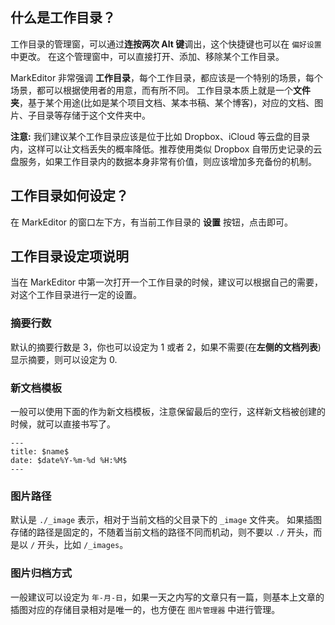 ## 什么是工作目录？
工作目录的管理窗，可以通过**连按两次 Alt 键**调出，这个快捷键也可以在 `偏好设置` 中更改。
在这个管理窗中，可以直接打开、添加、移除某个工作目录。

MarkEditor 非常强调 **工作目录**，每个工作目录，都应该是一个特别的场景，每个场景，都可以根据使用者的用意，而有所不同。
工作目录本质上就是一个**文件夹**，基于某个用途(比如是某个项目文档、某本书稿、某个博客)，对应的文档、图片、子目录等存储于这个文件夹中。

**注意:** 我们建议某个工作目录应该是位于比如 Dropbox、iCloud 等云盘的目录内，这样可以让文档丢失的概率降低。推荐使用类似 Dropbox 自带历史记录的云盘服务，如果工作目录内的数据本身非常有价值，则应该增加多充备份的机制。


## 工作目录如何设定？
在 MarkEditor 的窗口左下方，有当前工作目录的 **设置** 按钮，点击即可。


## 工作目录设定项说明
当在 MarkEditor 中第一次打开一个工作目录的时候，建议可以根据自己的需要，对这个工作目录进行一定的设置。

### 摘要行数
默认的摘要行数是 3，你也可以设定为 1 或者 2，如果不需要(在**左侧的文档列表**)显示摘要，则可以设定为 0.

### 新文档模板
一般可以使用下面的作为新文档模板，注意保留最后的空行，这样新文档被创建的时候，就可以直接书写了。
```
---
title: $name$
date: $date%Y-%m-%d %H:%M$
---

```

### 图片路径
默认是 `./_image` 表示，相对于当前文档的父目录下的 `_image` 文件夹。
如果插图存储的路径是固定的，不随着当前文档的路径不同而机动，则不要以 `./` 开头，而是以 `/` 开头，比如 `/_images`。

### 图片归档方式
一般建议可以设定为 `年-月-日`，如果一天之内写的文章只有一篇，则基本上文章的插图对应的存储目录相对是唯一的，也方便在 `图片管理器` 中进行管理。

